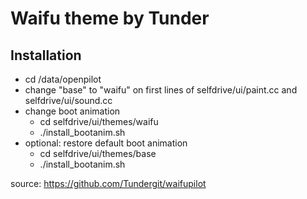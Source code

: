# Waifu theme by Tunder
## Installation

- cd /data/openpilot
- change "base" to "waifu" on first lines of selfdrive/ui/paint.cc and selfdrive/ui/sound.cc
- change boot animation
  - cd selfdrive/ui/themes/waifu
  - ./install_bootanim.sh
- optional: restore default boot animation
  - cd selfdrive/ui/themes/base
  - ./install_bootanim.sh

source: https://github.com/Tundergit/waifupilot
